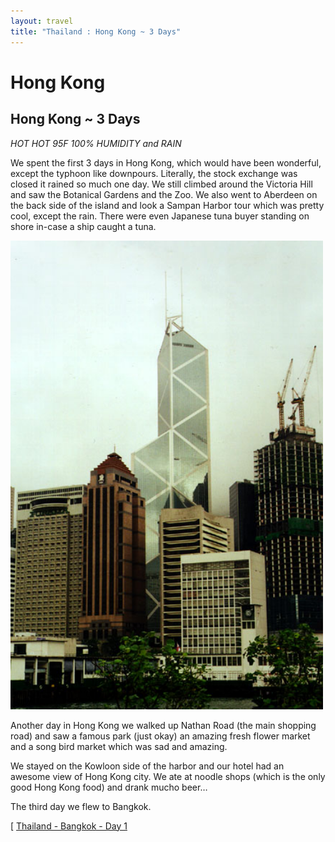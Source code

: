 ```yaml
---
layout: travel
title: "Thailand : Hong Kong ~ 3 Days"
---
```


Hong Kong
=========

Hong Kong \~ 3 Days
-------------------

*HOT HOT 95F 100% HUMIDITY and RAIN*

We spent the first 3 days in Hong Kong, which would have been wonderful,
except the typhoon like downpours. Literally, the stock exchange was
closed it rained so much one day. We still climbed around the Victoria
Hill and saw the Botanical Gardens and the Zoo. We also went to Aberdeen
on the back side of the island and look a Sampan Harbor tour which was
pretty cool, except the rain. There were even Japanese tuna buyer
standing on shore in-case a ship caught a tuna.

<a href="/assets/images/travel/thailand/im_pei_hong_kong.jpg" title="I.M. Pei Bank of China Building"><img src="/assets/images/travel/thailand/im_pei_hong_kong.jpg" width="500" alt="I.M. Pei Bank of China Building" ></a>

Another day in Hong Kong we walked up Nathan Road (the main shopping
road) and saw a famous park (just okay) an amazing fresh flower market
and a song bird market which was sad and amazing.

We stayed on the Kowloon side of the harbor and our hotel had an awesome
view of Hong Kong city. We ate at noodle shops (which is the only good
Hong Kong food) and drank mucho beer…

The third day we flew to Bangkok.

\[ [Thailand - Bangkok - Day 1](/travel/thailand/day1.html])
